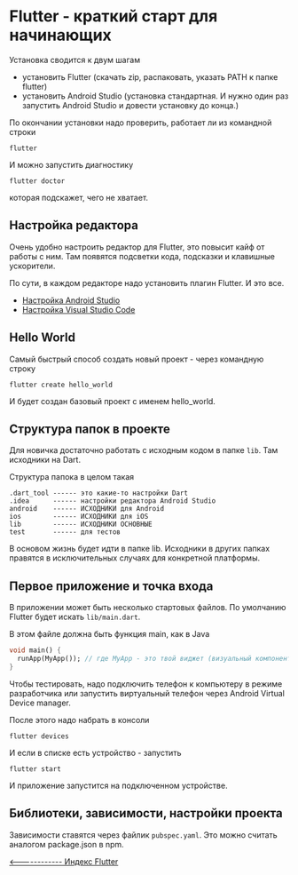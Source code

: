 # Flutter - краткий старт для начинающих

Установка сводится к двум шагам
- установить Flutter (скачать zip, распаковать, указать PATH к папке flutter)
- установить Android Studio (установка стандартная. И нужно один раз запустить Android Studio и довести установку до конца.)

По окончании установки надо проверить, работает ли из командной строки 
```
flutter
```

И можно запустить диагностику 
```
flutter doctor
```
которая подскажет, чего не хватает.

## Настройка редактора

Очень удобно настроить редактор для Flutter, это повысит кайф от работы с ним. Там появятся подсветки кода, подсказки и клавишные ускорители.

По сути, в каждом редакторе надо установить плагин Flutter. И это все. 

- [Настройка Android Studio](https://flutter.dev/docs/get-started/editor?tab=androidstudio)
- [Настройка Visual Studio Code](https://flutter.dev/docs/get-started/editor?tab=vscode)



## Hello World

Самый быстрый способ создать новый проект - через командную строку
```
flutter create hello_world
```

И будет создан базовый проект с именем hello_world.

## Структура папок в проекте

Для новичка достаточно работать с исходным кодом в папке `lib`. Там исходники на Dart.

Структура папока в целом такая
```
.dart_tool ------ это какие-то настройки Dart
.idea      ------ настройки редактора Android Studio
android    ------ ИСХОДНИКИ для Android
ios        ------ ИСХОДНИКИ для iOS
lib        ------ ИСХОДНИКИ ОСНОВНЫЕ
test       ------ для тестов
```

В основом жизнь будет идти в папке lib. Исходники в других папках правятся в исключительных случаях для конкретной платформы.

## Первое приложение и точка входа

В приложении может быть несколько стартовых файлов. По умолчанию Flutter будет искать `lib/main.dart`. 

В этом файле должна быть функция main, как в Java
```dart
void main() {
  runApp(MyApp()); // где MyApp - это твой виджет (визуальный компонент)!
}
```

Чтобы тестировать, надо подключить телефон к компьютеру в режиме разработчика или запустить виртуальный телефон через  Android Virtual Device manager. 

После этого надо набрать в консоли
```
flutter devices
```
И если в списке есть устройство - запустить 
```
flutter start 
```

И приложение запустится на подключенном устройстве.


## Библиотеки, зависимости, настройки проекта

Зависимости ставятся через файлик `pubspec.yaml`. Это можно считать аналогом package.json в npm.


[<------------ Индекс Flutter ](README.md)